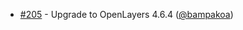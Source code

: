  * [#205](https://github.com/mapgears/ol3-google-maps/pull/205) - Upgrade to OpenLayers 4.6.4 ([@bampakoa](https://github.com/bampakoa))

